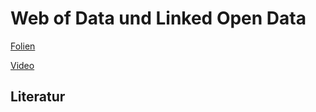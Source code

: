 # Web of Data und Linked Open Data
[Folien](https://docs.google.com/presentation/d/1T7SW8qbnpFYdLQEOIN8StRZJ4cMedFHYWL08Ve35WXI/edit?usp=sharing)

[Video](https://youtu.be/reLxbnYVZbY)

## Literatur

